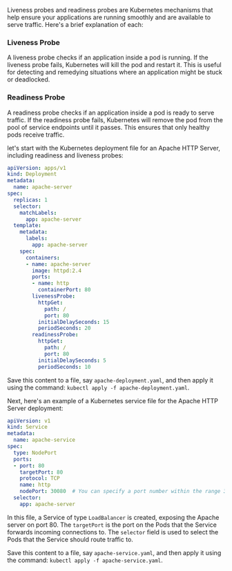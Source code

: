 Liveness probes and readiness probes are Kubernetes mechanisms that help ensure your applications are running smoothly and are available to serve traffic. Here's a brief explanation of each:

### **Liveness Probe**

A liveness probe checks if an application inside a pod is running. If the liveness probe fails, Kubernetes will kill the pod and restart it. This is useful for detecting and remedying situations where an application might be stuck or deadlocked.

### **Readiness Probe**

A readiness probe checks if an application inside a pod is ready to serve traffic. If the readiness probe fails, Kubernetes will remove the pod from the pool of service endpoints until it passes. This ensures that only healthy pods receive traffic.

let's start with the Kubernetes deployment file for an Apache HTTP Server, including readiness and liveness probes:

```yaml
apiVersion: apps/v1
kind: Deployment
metadata:
  name: apache-server
spec:
  replicas: 1
  selector:
    matchLabels:
      app: apache-server
  template:
    metadata:
      labels:
        app: apache-server
    spec:
      containers:
      - name: apache-server
        image: httpd:2.4
        ports:
        - name: http
          containerPort: 80
        livenessProbe:
          httpGet:
            path: /
            port: 80
          initialDelaySeconds: 15
          periodSeconds: 20
        readinessProbe:
          httpGet:
            path: /
            port: 80
          initialDelaySeconds: 5
          periodSeconds: 10

```

Save this content to a file, say `apache-deployment.yaml`, and then apply it using the command: `kubectl apply -f apache-deployment.yaml`.

Next, here's an example of a Kubernetes service file for the Apache HTTP Server deployment:

```yaml
apiVersion: v1
kind: Service
metadata:
  name: apache-service
spec:
  type: NodePort
  ports:
  - port: 80
    targetPort: 80
    protocol: TCP
    name: http
    nodePort: 30080  # You can specify a port number within the range 30000-32767 or leave it for Kubernetes to allocate automatically.
  selector:
    app: apache-server

```

In this file, a Service of type `LoadBalancer` is created, exposing the Apache server on port 80. The `targetPort` is the port on the Pods that the Service forwards incoming connections to. The `selector` field is used to select the Pods that the Service should route traffic to.

Save this content to a file, say `apache-service.yaml`, and then apply it using the command: `kubectl apply -f apache-service.yaml`.
